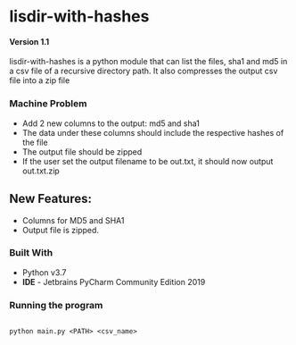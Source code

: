 # lisdir-with-hashes
#### Version 1.1

lisdir-with-hashes is a python module that can list the files, sha1 and md5 in a csv file of a recursive directory path. It also compresses the output csv file into a zip file


### Machine Problem

* Add 2 new columns to the output: md5 and sha1
* The data under these columns should include the respective hashes of the file
* The output file should be zipped
* If the user set the output filename to be out.txt, it should now output out.txt.zip


## New Features: 
* Columns for MD5 and SHA1
* Output file is zipped.



### Built With
* Python v3.7
* <b>IDE</b> - Jetbrains PyCharm Community Edition 2019


### Running the program
```

python main.py <PATH> <csv_name>

```
